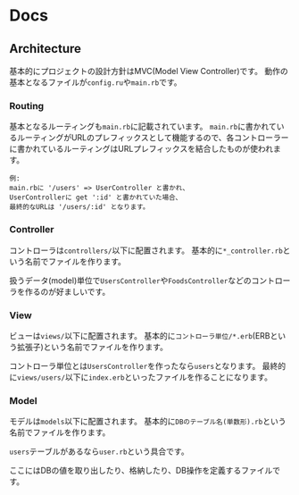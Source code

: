 # Docs

## Architecture

基本的にプロジェクトの設計方針はMVC(Model View Controller)です。
動作の基本となるファイルが`config.ru`や`main.rb`です。

### Routing

基本となるルーティングも`main.rb`に記載されています。
`main.rb`に書かれているルーティングがURLのプレフィックスとして機能するので、各コントローラーに書かれているルーティングはURLプレフィックスを結合したものが使われます。

```
例:
main.rbに '/users' => UserController と書かれ、
UserControllerに get ':id' と書かれていた場合、
最終的なURLは '/users/:id' となります。
```

### Controller

コントローラは`controllers/`以下に配置されます。
基本的に`*_controller.rb`という名前でファイルを作ります。

扱うデータ(model)単位で`UsersController`や`FoodsController`などのコントローラを作るのが好ましいです。

### View

ビューは`views/`以下に配置されます。
基本的に`コントローラ単位/*.erb`(ERBという拡張子)という名前でファイルを作ります。

コントローラ単位とは`UsersController`を作ったなら`users`となります。
最終的に`views/users/`以下に`index.erb`といったファイルを作ることになります。

### Model

モデルは`models`以下に配置されます。
基本的に`DBのテーブル名(単数形).rb`という名前でファイルを作ります。

`users`テーブルがあるなら`user.rb`という具合です。

ここにはDBの値を取り出したり、格納したり、DB操作を定義するファイルです。


